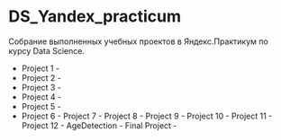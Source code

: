 # DS_Yandex_practicum
Собрание выполненных учебных проектов в Яндекс.Практикум по курсу Data Science. 
- Project 1 - 
- Project 2 - 
- Project 3 - 
- Project 4 - 
- Project 5 - 
- Project 6 - 
Project 7 -
Project 8 - 
Project 9 - 
Project 10 -
Project 11 - 
Project 12 - 
AgeDetection - 
Final Project -
